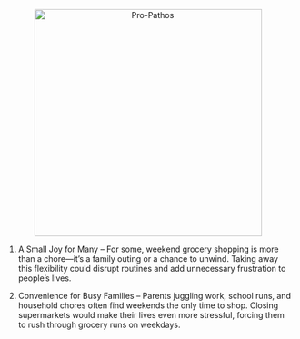 <p align="center">
  <img src="https://github.com/user-attachments/assets/8ac0a307-12b7-49cd-8df9-76e8424a7e03" alt="Pro-Pathos" width="400"/>
</p>

1. A Small Joy for Many – For some, weekend grocery shopping is more than a chore—it’s a family outing or a chance to unwind. Taking away this flexibility could disrupt routines and add unnecessary frustration to people’s lives.

2. Convenience for Busy Families – Parents juggling work, school runs, and household chores often find weekends the only time to shop. Closing supermarkets would make their lives even more stressful, forcing them to rush through grocery runs on weekdays.
